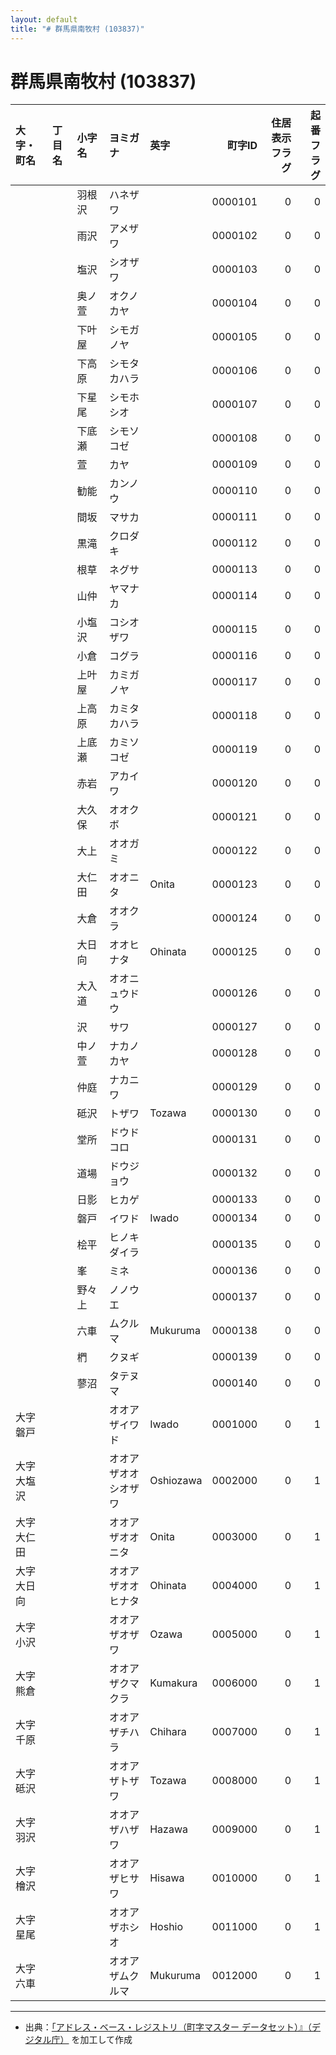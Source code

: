 ```yaml
---
layout: default
title: "# 群馬県南牧村 (103837)"
---
```


# 群馬県南牧村 (103837)

| 大字・町名 | 丁目名 | 小字名 | ヨミガナ | 英字 | 町字ID | 住居表示フラグ | 起番フラグ |
|:--------|:------|:------|:-----------------|:---------------------|--------:|----------:|--------:|
|  |  | 羽根沢 | ハネザワ |  | 0000101 | 0 | 0 |
|  |  | 雨沢 | アメザワ |  | 0000102 | 0 | 0 |
|  |  | 塩沢 | シオザワ |  | 0000103 | 0 | 0 |
|  |  | 奥ノ萱 | オクノカヤ |  | 0000104 | 0 | 0 |
|  |  | 下叶屋 | シモガノヤ |  | 0000105 | 0 | 0 |
|  |  | 下高原 | シモタカハラ |  | 0000106 | 0 | 0 |
|  |  | 下星尾 | シモホシオ |  | 0000107 | 0 | 0 |
|  |  | 下底瀬 | シモソコゼ |  | 0000108 | 0 | 0 |
|  |  | 萱 | カヤ |  | 0000109 | 0 | 0 |
|  |  | 勧能 | カンノウ |  | 0000110 | 0 | 0 |
|  |  | 間坂 | マサカ |  | 0000111 | 0 | 0 |
|  |  | 黒滝 | クロダキ |  | 0000112 | 0 | 0 |
|  |  | 根草 | ネグサ |  | 0000113 | 0 | 0 |
|  |  | 山仲 | ヤマナカ |  | 0000114 | 0 | 0 |
|  |  | 小塩沢 | コシオザワ |  | 0000115 | 0 | 0 |
|  |  | 小倉 | コグラ |  | 0000116 | 0 | 0 |
|  |  | 上叶屋 | カミガノヤ |  | 0000117 | 0 | 0 |
|  |  | 上高原 | カミタカハラ |  | 0000118 | 0 | 0 |
|  |  | 上底瀬 | カミソコゼ |  | 0000119 | 0 | 0 |
|  |  | 赤岩 | アカイワ |  | 0000120 | 0 | 0 |
|  |  | 大久保 | オオクボ |  | 0000121 | 0 | 0 |
|  |  | 大上 | オオガミ |  | 0000122 | 0 | 0 |
|  |  | 大仁田 | オオニタ | Onita | 0000123 | 0 | 0 |
|  |  | 大倉 | オオクラ |  | 0000124 | 0 | 0 |
|  |  | 大日向 | オオヒナタ | Ohinata | 0000125 | 0 | 0 |
|  |  | 大入道 | オオニュウドウ |  | 0000126 | 0 | 0 |
|  |  | 沢 | サワ |  | 0000127 | 0 | 0 |
|  |  | 中ノ萱 | ナカノカヤ |  | 0000128 | 0 | 0 |
|  |  | 仲庭 | ナカニワ |  | 0000129 | 0 | 0 |
|  |  | 砥沢 | トザワ | Tozawa | 0000130 | 0 | 0 |
|  |  | 堂所 | ドウドコロ |  | 0000131 | 0 | 0 |
|  |  | 道場 | ドウジョウ |  | 0000132 | 0 | 0 |
|  |  | 日影 | ヒカゲ |  | 0000133 | 0 | 0 |
|  |  | 磐戸 | イワド | Iwado | 0000134 | 0 | 0 |
|  |  | 桧平 | ヒノキダイラ |  | 0000135 | 0 | 0 |
|  |  | 峯 | ミネ |  | 0000136 | 0 | 0 |
|  |  | 野々上 | ノノウエ |  | 0000137 | 0 | 0 |
|  |  | 六車 | ムクルマ | Mukuruma | 0000138 | 0 | 0 |
|  |  | 椚 | クヌギ |  | 0000139 | 0 | 0 |
|  |  | 蓼沼 | タテヌマ |  | 0000140 | 0 | 0 |
| 大字磐戸 |  |  | オオアザイワド | Iwado | 0001000 | 0 | 1 |
| 大字大塩沢 |  |  | オオアザオオシオザワ | Oshiozawa | 0002000 | 0 | 1 |
| 大字大仁田 |  |  | オオアザオオニタ | Onita | 0003000 | 0 | 1 |
| 大字大日向 |  |  | オオアザオオヒナタ | Ohinata | 0004000 | 0 | 1 |
| 大字小沢 |  |  | オオアザオザワ | Ozawa | 0005000 | 0 | 1 |
| 大字熊倉 |  |  | オオアザクマクラ | Kumakura | 0006000 | 0 | 1 |
| 大字千原 |  |  | オオアザチハラ | Chihara | 0007000 | 0 | 1 |
| 大字砥沢 |  |  | オオアザトザワ | Tozawa | 0008000 | 0 | 1 |
| 大字羽沢 |  |  | オオアザハザワ | Hazawa | 0009000 | 0 | 1 |
| 大字檜沢 |  |  | オオアザヒサワ | Hisawa | 0010000 | 0 | 1 |
| 大字星尾 |  |  | オオアザホシオ | Hoshio | 0011000 | 0 | 1 |
| 大字六車 |  |  | オオアザムクルマ | Mukuruma | 0012000 | 0 | 1 |

---

- 出典：[「アドレス・ベース・レジストリ（町字マスター データセット）』（デジタル庁）](https://www.digital.go.jp/policies/base_registry_address/) を加工して作成